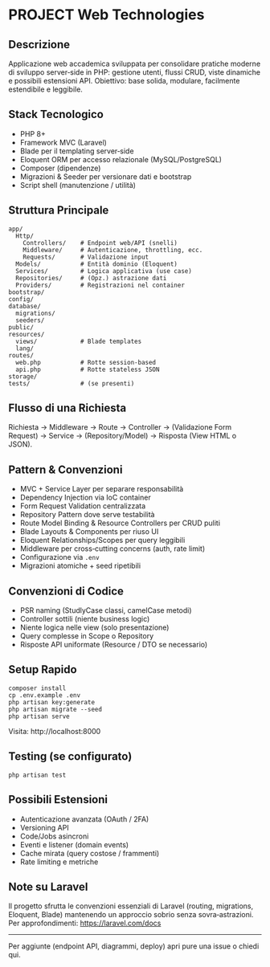 # PROJECT Web Technologies

## Descrizione
Applicazione web accademica sviluppata per consolidare pratiche moderne di sviluppo server‑side in PHP: gestione utenti, flussi CRUD, viste dinamiche e possibili estensioni API. Obiettivo: base solida, modulare, facilmente estendibile e leggibile.

## Stack Tecnologico
- PHP 8+
- Framework MVC (Laravel)
- Blade per il templating server‑side
- Eloquent ORM per accesso relazionale (MySQL/PostgreSQL)
- Composer (dipendenze)
- Migrazioni & Seeder per versionare dati e bootstrap
- Script shell (manutenzione / utilità)

## Struttura Principale
```
app/
  Http/
    Controllers/    # Endpoint web/API (snelli)
    Middleware/     # Autenticazione, throttling, ecc.
    Requests/       # Validazione input
  Models/           # Entità dominio (Eloquent)
  Services/         # Logica applicativa (use case)
  Repositories/     # (Opz.) astrazione dati
  Providers/        # Registrazioni nel container
bootstrap/
config/
database/
  migrations/
  seeders/
public/
resources/
  views/            # Blade templates
  lang/
routes/
  web.php           # Rotte session-based
  api.php           # Rotte stateless JSON
storage/
tests/              # (se presenti)
```

## Flusso di una Richiesta
Richiesta → Middleware → Route → Controller → (Validazione Form Request) → Service → (Repository/Model) → Risposta (View HTML o JSON).

## Pattern & Convenzioni
- MVC + Service Layer per separare responsabilità
- Dependency Injection via IoC container
- Form Request Validation centralizzata
- Repository Pattern dove serve testabilità
- Route Model Binding & Resource Controllers per CRUD puliti
- Blade Layouts & Components per riuso UI
- Eloquent Relationships/Scopes per query leggibili
- Middleware per cross‑cutting concerns (auth, rate limit)
- Configurazione via `.env`
- Migrazioni atomiche + seed ripetibili

## Convenzioni di Codice
- PSR naming (StudlyCase classi, camelCase metodi)
- Controller sottili (niente business logic)
- Niente logica nelle view (solo presentazione)
- Query complesse in Scope o Repository
- Risposte API uniformate (Resource / DTO se necessario)

## Setup Rapido
```
composer install
cp .env.example .env
php artisan key:generate
php artisan migrate --seed
php artisan serve
```
Visita: http://localhost:8000

## Testing (se configurato)
```
php artisan test
```

## Possibili Estensioni
- Autenticazione avanzata (OAuth / 2FA)
- Versioning API
- Code/Jobs asincroni
- Eventi e listener (domain events)
- Cache mirata (query costose / frammenti)
- Rate limiting e metriche

## Note su Laravel
Il progetto sfrutta le convenzioni essenziali di Laravel (routing, migrations, Eloquent, Blade) mantenendo un approccio sobrio senza sovra‑astrazioni. Per approfondimenti: https://laravel.com/docs

---
Per aggiunte (endpoint API, diagrammi, deploy) apri pure una issue o chiedi qui.